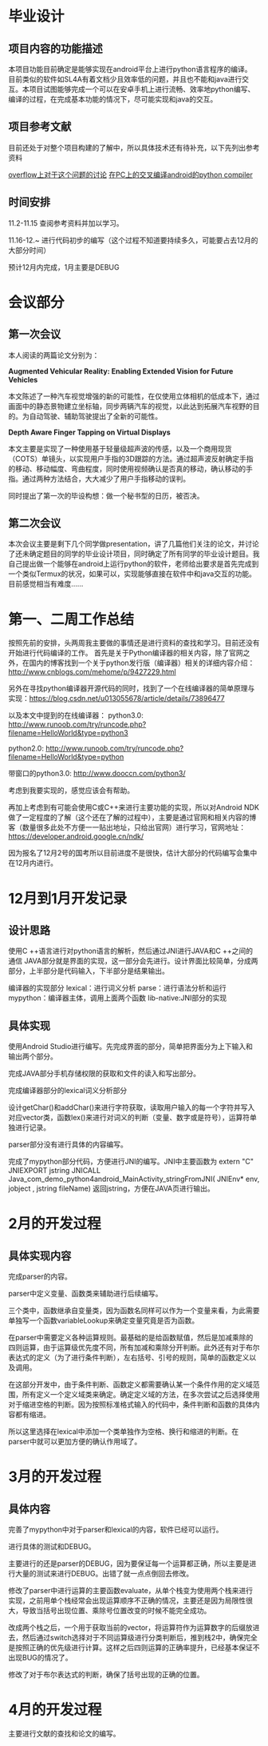 # 毕业设计


## 项目内容的功能描述


本项目功能目前确定是能够实现在android平台上进行python语言程序的编译。
目前类似的软件如SL4A有着文档少且效率低的问题，并且也不能和java进行交互。本项目试图能够完成一个可以在安卓手机上进行流畅、效率地python编写、编译的过程，在完成基本功能的情况下，尽可能实现和java的交互。

## 项目参考文献

目前还处于对整个项目构建的了解中，所以具体技术还有待补充，以下先列出参考资料

[overflow上对于这个问题的讨论]
[在PC上的交叉编译android的python compiler]


[overflow上对于这个问题的讨论]:https://stackoverflow.com/questions/101754/is-there-a-way-to-run-python-on-android

[在PC上的交叉编译android的python compiler]:https://mdqinc.com/blog/2011/09/cross-compiling-python-for-android/


## 时间安排


11.2-11.15 查阅参考资料并加以学习。

11.16-12.~ 进行代码初步的编写（这个过程不知道要持续多久，可能要占去12月的大部分时间）

预计12月内完成，1月主要是DEBUG






# 会议部分

## 第一次会议
本人阅读的两篇论文分别为：


**Augmented Vehicular Reality: Enabling Extended Vision for Future Vehicles**

本文陈述了一种汽车视觉增强的新的可能性，在仅使用立体相机的低成本下，通过画面中的静态景物建立坐标轴，同步两辆汽车的视觉，以此达到拓展汽车视野的目的。为自动驾驶、辅助驾驶提出了全新的可能性。

**Depth Aware Finger Tapping on Virtual Displays**

本文主要是实现了一种使用基于轻量级超声波的传感，以及一个商用现货（COTS）单镜头，以实现用户手指的3D跟踪的方法。通过超声波反射确定手指的移动、移动幅度、弯曲程度，同时使用视频确认是否真的移动，确认移动的手指。通过两种方法结合，大大减少了用户手指移动的误判。

同时提出了第一次的毕设构想：做一个秘书型的日历，被否决。


## 第二次会议
本次会议主要是剩下几个同学做presentation，讲了几篇他们关注的论文，并讨论了还未确定题目的同学的毕业设计项目，同时确定了所有同学的毕业设计题目。我自己提出做一个能够在android上运行python的软件，老师给出要求是首先完成到一个类似Termux的状况，如果可以，实现能够直接在软件中和java交互的功能。目前感觉相当有难度……

# 第一、二周工作总结

按照先前的安排，头两周我主要做的事情还是进行资料的查找和学习。目前还没有开始进行代码编译的工作。
首先是关于Python编译器的相关内容，除了官网之外，在国内的博客找到一个关于python发行版（编译器）相关的详细内容介绍：http://www.cnblogs.com/mehome/p/9427229.html

另外在寻找python编译器开源代码的同时，找到了一个在线编译器的简单原理与实现：https://blog.csdn.net/u013055678/article/details/73896477

以及本文中提到的在线编译器：
python3.0:  http://www.runoob.com/try/runcode.php?filename=HelloWorld&type=python3

python2.0:  http://www.runoob.com/try/runcode.php?filename=HelloWorld&type=python

带窗口的python3.0: http://www.dooccn.com/python3/

考虑到我要实现的，感觉应该会有帮助。

再加上考虑到有可能会使用C或C++来进行主要功能的实现，所以对Android NDK做了一定程度的了解（这个还在了解的过程中），主要是通过官网和相关内容的博客（数量很多此处不方便一一贴出地址，只给出官网）进行学习，官网地址：https://developer.android.google.cn/ndk/

因为报名了12月2号的国考所以目前进度不是很快，估计大部分的代码编写会集中在12月内进行。

# 12月到1月开发记录

## 设计思路
使用C ++语言进行对python语言的解析，然后通过JNI进行JAVA和C ++之间的通信
JAVA部分就是界面的实现，这一部分会先进行。设计界面比较简单，分成两部分，上半部分是代码输入，下半部分是结果输出。

编译器的实现部分
lexical：进行词义分析
parse：进行语法分析和运行
mypython：编译器主体，调用上面两个函数
lib-native:JNI部分的实现

## 具体实现
使用Android Studio进行编写。先完成界面的部分，简单把界面分为上下输入和输出两个部分。

完成JAVA部分手机存储权限的获取和文件的读入和写出部分。

完成编译器部分的lexical词义分析部分

设计getChar()和addChar()来进行字符获取，读取用户输入的每一个字符并写入对应vector类，函数lex()来进行对词义的判断（变量、数字或是符号），运算符单独进行记录。

parser部分没有进行具体的内容编写。

完成了mypython部分代码，方便进行JNI的编写。JNI中主要函数为
extern "C" JNIEXPORT jstring JNICALL
Java_com_demo_python4android_MainActivity_stringFromJNI(
        JNIEnv* env,
        jobject , jstring fileName)
返回jstring，方便在JAVA页进行输出。

# 2月的开发过程

## 具体实现内容

完成parser的内容。

parser中定义变量、函数类来辅助进行后续编写。

三个类中，函数继承自变量类，因为函数名同样可以作为一个变量来看，为此需要单独写一个函数variableLookup来确定变量究竟是否为函数。

在parser中需要定义各种运算规则。最基础的是给函数赋值，然后是加减乘除的四则运算，由于运算级优先度不同，所有加减和乘除分开判断。此外还有对于布尔表达式的定义（为了进行条件判断），左右括号、引号的规则，简单的函数定义以及调用。

在这部分开发中，由于条件判断、函数定义都需要确认某一个条件作用的定义域范围，所有定义一个定义域类来确定。确定定义域的方法，在多次尝试之后选择使用对于缩进空格的判断。因为按照标准格式输入的代码中，条件判断和函数的具体内容都有缩进。

所以这里选择在lexical中添加一个类单独作为空格、换行和缩进的判断。在parser中就可以更加方便的确认作用域了。

# 3月的开发过程

## 具体内容

完善了mypython中对于parser和lexical的内容，软件已经可以运行。

进行具体的测试和DEBUG。

主要进行的还是parser的DEBUG，因为要保证每一个运算都正确，所以主要是进行大量的测试来进行DEBUG。出错了就一点点倒回去修改。

修改了parser中进行运算的主要函数evaluate，从单个栈变为使用两个栈来进行实现，之前用单个栈经常会出现运算顺序不正确的情况，主要还是因为局限性很大，导致当括号出现位置、乘除号位置改变的时候不能完全成功。

改成两个栈之后，一个用于获取当前的vector，将运算符作为运算数字的后缀放进去，然后通过switch选择对于不同运算级进行分类判断后，推到栈2中，确保完全是按照正确的优先级进行计算。这样之后四则运算的正确率提升，已经基本保证不出现BUG的情况了。

修改了对于布尔表达式的判断，确保了括号出现的正确的位置。


# 4月的开发过程

主要进行文献的查找和论文的编写。



